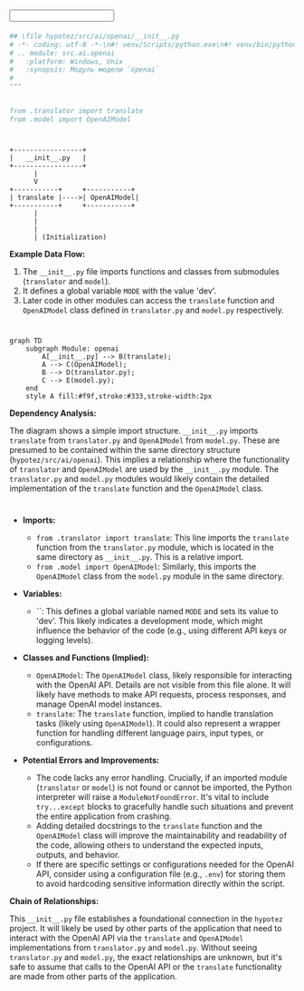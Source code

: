 # <input code>

```python
## \file hypotez/src/ai/openai/__init__.py
# -*- coding: utf-8 -*-\n#! venv/Scripts/python.exe\n#! venv/bin/python/python3.12\n\n"""
# .. module: src.ai.openai 
# 	:platform: Windows, Unix
# 	:synopsis: Модуль модели `openai`
#
"""


from .translator import translate
from .model import OpenAIModel
```

# <algorithm>

```
+-----------------+
|   __init__.py   |
+-----------------+
      |
      V
+-----------+     +-----------+
| translate |---->| OpenAIModel|
+-----------+     +-----------+
      |
      |
      |
      | (Initialization)
```

**Example Data Flow:**

1. The `__init__.py` file imports functions and classes from submodules (`translator` and `model`).
2. It defines a global variable `MODE` with the value 'dev'.
3.  Later code in other modules can access the `translate` function and `OpenAIModel` class defined in `translator.py` and `model.py` respectively.


# <mermaid>

```mermaid
graph TD
    subgraph Module: openai
        A[__init__.py] --> B(translate);
        A --> C(OpenAIModel);
        B --> D(translator.py);
        C --> E(model.py);
    end
    style A fill:#f9f,stroke:#333,stroke-width:2px
```

**Dependency Analysis:**

The diagram shows a simple import structure.  `__init__.py` imports `translate` from `translator.py` and `OpenAIModel` from `model.py`. These are presumed to be contained within the same directory structure (`hypotez/src/ai/openai`). This implies a relationship where the functionality of `translator` and `OpenAIModel` are used by the `__init__.py` module.  The `translator.py` and `model.py` modules would likely contain the detailed implementation of the `translate` function and the `OpenAIModel` class.

# <explanation>

* **Imports:**
    * `from .translator import translate`: This line imports the `translate` function from the `translator.py` module, which is located in the same directory as `__init__.py`.  This is a relative import.
    * `from .model import OpenAIModel`: Similarly, this imports the `OpenAIModel` class from the `model.py` module in the same directory.

* **Variables:**
    * ``: This defines a global variable named `MODE` and sets its value to 'dev'. This likely indicates a development mode, which might influence the behavior of the code (e.g., using different API keys or logging levels).

* **Classes and Functions (Implied):**
    * `OpenAIModel`:  The `OpenAIModel` class, likely responsible for interacting with the OpenAI API.  Details are not visible from this file alone. It will likely have methods to make API requests, process responses, and manage OpenAI model instances.
    * `translate`: The `translate` function, implied to handle translation tasks (likely using `OpenAIModel`). It could also represent a wrapper function for handling different language pairs, input types, or configurations.

* **Potential Errors and Improvements:**
    * The code lacks any error handling.  Crucially, if an imported module (`translator` or `model`) is not found or cannot be imported, the Python interpreter will raise a `ModuleNotFoundError`.  It's vital to include `try...except` blocks to gracefully handle such situations and prevent the entire application from crashing.
    * Adding detailed docstrings to the `translate` function and the `OpenAIModel` class will improve the maintainability and readability of the code, allowing others to understand the expected inputs, outputs, and behavior.
    * If there are specific settings or configurations needed for the OpenAI API, consider using a configuration file (e.g., `.env`) for storing them to avoid hardcoding sensitive information directly within the script.


**Chain of Relationships:**

This `__init__.py` file establishes a foundational connection in the `hypotez` project.  It will likely be used by other parts of the application that need to interact with the OpenAI API via the `translate` and `OpenAIModel` implementations from `translator.py` and `model.py`.  Without seeing `translator.py` and `model.py`, the exact relationships are unknown, but it's safe to assume that calls to the OpenAI API or the `translate` functionality are made from other parts of the application.
